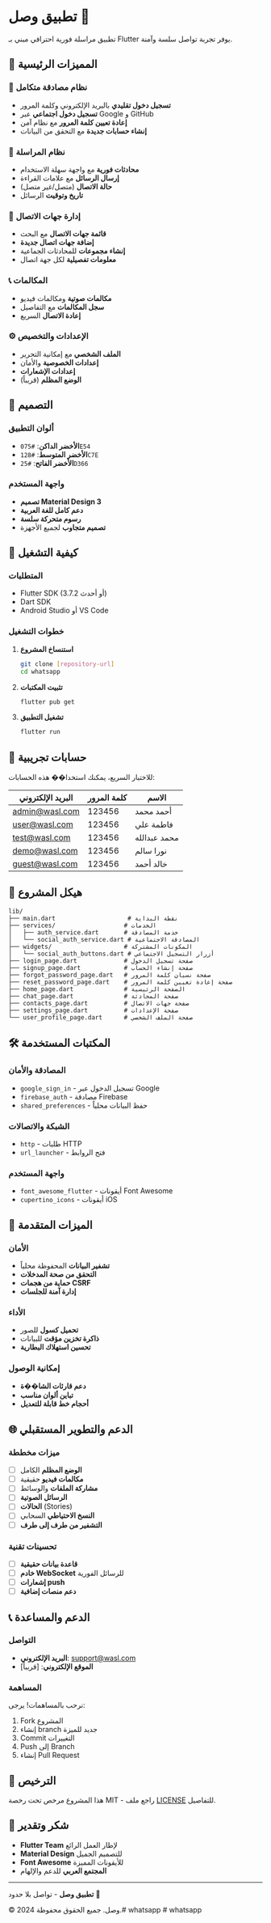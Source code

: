 # تطبيق وصل 📱

تطبيق مراسلة فورية احترافي مبني بـ Flutter يوفر تجربة تواصل سلسة وآمنة.

## 🌟 المميزات الرئيسية

### 🔐 نظام مصادقة متكامل
- **تسجيل دخول تقليدي** بالبريد الإلكتروني وكلمة المرور
- **تسجيل دخول اجتماعي** عبر Google و GitHub
- **إعادة تعيين كلمة المرور** مع نظام آمن
- **إنشاء حسابات جديدة** مع التحقق من البيانات

### 💬 نظام المراسلة
- **محادثات فورية** مع واجهة سهلة الاستخدام
- **إرسال الرسائل** مع علامات القراءة
- **حالة الاتصال** (متصل/غير متصل)
- **تاريخ وتوقيت** الرسائل

### 👥 إدارة جهات الاتصال
- **قائمة جهات الاتصال** مع البحث
- **إضافة جهات اتصال جديدة**
- **إنشاء مجموعات** للمحادثات الجماعية
- **معلومات تفصيلية** لكل جهة اتصال

### 📞 المكالمات
- **مكالمات صوتية** ومكالمات فيديو
- **سجل المكالمات** مع التفاصيل
- **إعادة الاتصال** السريع

### ⚙️ الإعدادات والتخصيص
- **الملف الشخصي** مع إمكانية التحرير
- **إعدادات الخصوصية** والأمان
- **إعدادات الإشعارات**
- **الوضع المظلم** (قريباً)

## 🎨 التصميم

### ألوان التطبيق
- **الأخضر الداكن**: `#075E54`
- **الأخضر المتوسط**: `#128C7E`
- **الأخضر الفاتح**: `#25D366`

### واجهة المستخدم
- **تصميم Material Design 3**
- **دعم كامل للغة العربية**
- **رسوم متحركة سلسة**
- **تصميم متجاوب** لجميع الأجهزة

## 🚀 كيفية التشغيل

### المتطلبات
- Flutter SDK (3.7.2 أو أحدث)
- Dart SDK
- Android Studio أو VS Code

### خطوات التشغيل
1. **استنساخ المشروع**
   ```bash
   git clone [repository-url]
   cd whatsapp
   ```

2. **تثبيت المكتبات**
   ```bash
   flutter pub get
   ```

3. **تشغيل التطبيق**
   ```bash
   flutter run
   ```

## 🔑 حسابات تجريبية

للاختبار السريع، يمكنك استخدا�� هذه الحسابات:

| البريد الإلكتروني | كلمة المرور | الاسم |
|-------------------|-------------|-------|
| admin@wasl.com | 123456 | أحمد محمد |
| user@wasl.com | 123456 | فاطمة علي |
| test@wasl.com | 123456 | محمد عبدالله |
| demo@wasl.com | 123456 | نورا سالم |
| guest@wasl.com | 123456 | خالد أحمد |

## 📁 هيكل المشروع

```
lib/
├── main.dart                    # نقطة البداية
├── services/                   # الخدمات
│   ├── auth_service.dart       # خدمة المصادقة
│   └── social_auth_service.dart # المصادقة الاجتماعية
├── widgets/                    # المكونات المشتركة
│   └── social_auth_buttons.dart # أزرار التسجيل الاجتماعي
├── login_page.dart             # صفحة تسجيل الدخول
├── signup_page.dart            # صفحة إنشاء الحساب
├── forgot_password_page.dart   # صفحة نسيان كلمة المرور
├── reset_password_page.dart    # صفحة إعادة تعيين كلمة المرور
├── home_page.dart              # الصفحة الرئيسية
├── chat_page.dart              # صفحة المحادثة
├── contacts_page.dart          # صفحة جهات الاتصال
├── settings_page.dart          # صفحة الإعدادات
└── user_profile_page.dart      # صفحة الملف الشخصي
```

## 🛠️ المكتبات المستخدمة

### المصادقة والأمان
- `google_sign_in` - تسجيل الدخول عبر Google
- `firebase_auth` - مصادقة Firebase
- `shared_preferences` - حفظ البيانات محلياً

### الشبكة والاتصالات
- `http` - طلبات HTTP
- `url_launcher` - فتح الروابط

### واجهة المستخدم
- `font_awesome_flutter` - أيقونات Font Awesome
- `cupertino_icons` - أيقونات iOS

## 🔧 الميزات المتقدمة

### الأمان
- **تشفير البيانات** المحفوظة محلياً
- **التحقق من صحة المدخلات**
- **حماية من هجمات CSRF**
- **إدارة آمنة للجلسات**

### الأداء
- **تحميل كسول** للصور
- **ذاكرة تخزين مؤقت** للبيانات
- **تحسين استهلاك البطارية**

### إمكانية الوصول
- **دعم قارئات الشا��ة**
- **تباين ألوان مناسب**
- **أحجام خط قابلة للتعديل**

## 🌐 الدعم والتطوير المستقبلي

### ميزات مخططة
- [ ] **الوضع المظلم** الكامل
- [ ] **مكالمات فيديو** حقيقية
- [ ] **مشاركة الملفات** والوسائط
- [ ] **الرسائل الصوتية**
- [ ] **الحالات** (Stories)
- [ ] **النسخ الاحتياطي** السحابي
- [ ] **التشفير من طرف إلى طرف**

### تحسينات تقنية
- [ ] **قاعدة بيانات حقيقية**
- [ ] **خادم WebSocket** للرسائل الفورية
- [ ] **إشعارات push**
- [ ] **دعم منصات إضافية**

## 📞 الدعم والمساعدة

### التواصل
- **البريد الإلكتروني**: support@wasl.com
- **الموقع الإلكتروني**: [قريباً]

### المساهمة
نرحب بالمساهمات! يرجى:
1. Fork المشروع
2. إنشاء branch جديد للميزة
3. Commit التغييرات
4. Push إلى Branch
5. إنشاء Pull Request

## 📄 الترخيص

هذا المشروع مرخص تحت رخصة MIT - راجع ملف [LICENSE](LICENSE) للتفاصيل.

## 🙏 شكر وتقدير

- **Flutter Team** لإطار العمل الرائع
- **Material Design** للتصميم الجميل
- **Font Awesome** للأيقونات المميزة
- **المجتمع العربي** للدعم والإلهام

---

**تطبيق وصل** - تواصل بلا حدود 🌟

© 2024 وصل. جميع الحقوق محفوظة.#   w h a t s a p p  
 #   w h a t s a p p  
 